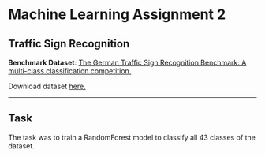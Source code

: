 # Machine Learning Assignment 2
## Traffic Sign Recognition

**Benchmark Dataset**: [The German Traffic Sign Recognition Benchmark: A multi-class classification competition.](https://www.researchgate.net/publication/224260296_The_German_Traffic_Sign_Recognition_Benchmark_A_multi-class_classification_competition)

Download dataset [here.](https://sid.erda.dk/public/archives/daaeac0d7ce1152aea9b61d9f1e19370/published-archive.html)

---
## Task
The task was to train a RandomForest model to classify all 43 classes of the dataset.
